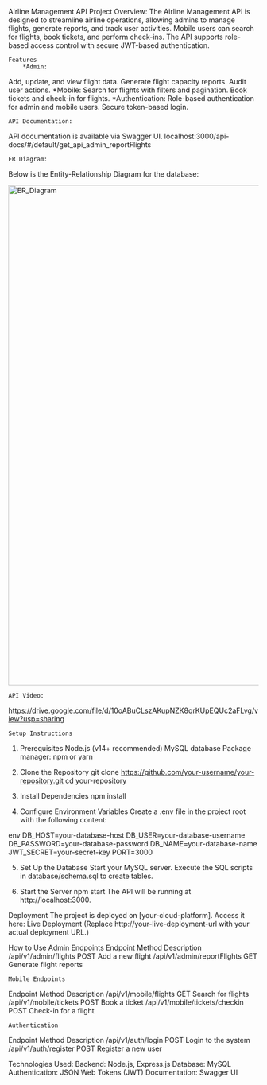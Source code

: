Airline Management API
	Project Overview:
		The Airline Management API is designed to streamline airline operations, allowing admins to manage flights, generate reports, and track user activities. Mobile users can search for flights, book tickets, and perform check-ins. The API supports role-based access control with secure JWT-based authentication.

	Features
		*Admin:
Add, update, and view flight data.
Generate flight capacity reports.
Audit user actions.
		*Mobile:
Search for flights with filters and pagination.
Book tickets and check-in for flights.
		*Authentication:
Role-based authentication for admin and mobile users.
Secure token-based login.

	API Documentation:
API documentation is available via Swagger UI.
localhost:3000/api-docs/#/default/get_api_admin_reportFlights

	ER Diagram:
Below is the Entity-Relationship Diagram for the database:

<img width="1006" alt="ER_Diagram" src="https://github.com/user-attachments/assets/9286f5fd-f3b0-4373-9cda-2bf159a38a4c">

	API Video:
https://drive.google.com/file/d/10oABuCLszAKupNZK8qrKUpEQUc2aFLvg/view?usp=sharing

	Setup Instructions
 
1. Prerequisites
Node.js (v14+ recommended)
MySQL database
Package manager: npm or yarn

2. Clone the Repository
git clone https://github.com/your-username/your-repository.git
cd your-repository

3. Install Dependencies
npm install

4. Configure Environment Variables
Create a .env file in the project root with the following content:

env
DB_HOST=your-database-host
DB_USER=your-database-username
DB_PASSWORD=your-database-password
DB_NAME=your-database-name
JWT_SECRET=your-secret-key
PORT=3000

5. Set Up the Database
Start your MySQL server.
Execute the SQL scripts in database/schema.sql to create tables.

6. Start the Server
npm start
The API will be running at http://localhost:3000.

Deployment
	The project is deployed on [your-cloud-platform]. Access it here:
Live Deployment
(Replace http://your-live-deployment-url with your actual deployment URL.)

How to Use
	Admin Endpoints
Endpoint	                    Method	   Description
/api/v1/admin/flights       	POST	     Add a new flight
/api/v1/admin/reportFlights	  GET	       Generate flight reports

	Mobile Endpoints
Endpoint	                        Method	   Description
/api/v1/mobile/flights	          GET	       Search for flights
/api/v1/mobile/tickets	          POST	     Book a ticket
/api/v1/mobile/tickets/checkin	  POST	     Check-in for a flight

	Authentication
Endpoint	                        Method	   Description
/api/v1/auth/login	              POST	     Login to the system
/api/v1/auth/register	            POST	     Register a new user

Technologies Used:
	Backend: Node.js, Express.js
	Database: MySQL
	Authentication: JSON Web Tokens (JWT)
	Documentation: Swagger UI
	


